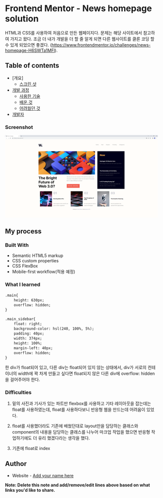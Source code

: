 # Frontend Mentor - News homepage solution

HTML과 CSS를 사용하여 처음으로 만든 웹페이지다. 문제는 해당 사이트에서 참고하여 가지고 왔다. 조금 더 내가 개발을 더 할 줄 알게 되면 다른 웹사이트를 클론 코딩 할 수 있게 되었으면 좋겠다. (https://www.frontendmentor.io/challenges/news-homepage-H6SWTa1MFl).

## Table of contents

- [개요]
  - [스크린 샷](#screenshot)
- [개발 과정](#my-process)
  - [사용한 기술](#built-with)
  - [배운 것](#what-i-learned)
  - [어려웠던 것](#difficulties)
- [개발자](#author)

### Screenshot

![](./screenshot.png)

## My process

### Built With
- Semantic HTML5 markup
- CSS custom properties
- CSS FlexBox
- Mobile-first workflow(적용 예정)

### What I learned
```
.main{
    height: 630px;
    overflow: hidden;
}

```
```
.main_sidebar{
    float: right;
    background-color: hsl(240, 100%, 5%);
    padding: 40px;
    width: 374px;
    height: 100%;
    margin-left: 40px;
    overflow: hidden;
}

```
한 div가 float되어 있고, 다른 div는 float되어 있지 않는 상태에서, div가 서로의 컨테이너의 width에 꽉 차게 만들고 싶다면 float되지 않은 다른 div에 overflow: hidden을 걸어주어야 한다.

### Difficulties

1. 밑의 사진과 기사가 있는 파트만 flexbox를 사용하고 기타 레이아웃을 잡는데는 float를 사용하였는데, float를 사용하다보니 반응형 웹을 만드는데 어려움이 있었다.

2. float를 사용했더라도 기존에 배웠던대로 layout만을 담당하는 클래스와 component의 내용을 담당하는 클래스를
나누어 마크업 작업을 했으면 반응형 작업하기에도 더 유리
했겠다라는 생각을 했다.

3. 기존에 float로 index

## Author

- Website - [Add your name here](https://www.your-site.com)

**Note: Delete this note and add/remove/edit lines above based on what links you'd like to share.**

